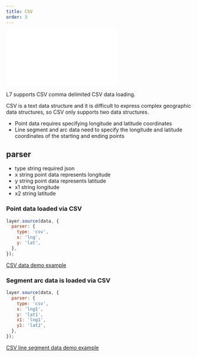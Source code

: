 ```yaml
---
title: CSV
order: 3
---
```


<embed src="@/docs/common/style.md"></embed>

L7 supports CSV comma delimited CSV data loading.

CSV is a text data structure and it is difficult to express complex geographic data structures, so CSV only supports two data structures.

* Point data requires specifying longitude and latitude coordinates
* Line segment and arc data need to specify the longitude and latitude coordinates of the starting and ending points

## parser

* type string required json
* x string point data represents longitude
* y string point data represents latitude
* x1 string longitude
* x2 string latitude

### Point data loaded via CSV

```javascript
layer.source(data, {
  parser: {
    type: 'csv',
    x: 'lng',
    y: 'lat',
  },
});
```

[CSV data demo example](/examples/point/bubble#scatter)

### Segment arc data is loaded via CSV

```javascript
layer.source(data, {
  parser: {
    type: 'csv',
    x: 'lng1',
    y: 'lat1',
    x1: 'lng1',
    y1: 'lat2',
  },
});
```

[CSV line segment data demo example](/examples/gallery/basic#arccircle)
